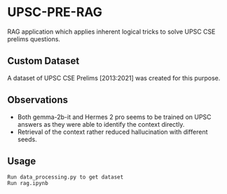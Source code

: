# UPSC-PRE-RAG
RAG application which applies inherent logical tricks to solve UPSC CSE prelims questions.

## Custom Dataset
A dataset of UPSC CSE Prelims [2013:2021] was created for this purpose.

## Observations

- Both gemma-2b-it and Hermes 2 pro seems to be trained on UPSC answers as they were able to identify the context directly.
- Retrieval of the context rather reduced hallucination with different seeds.

## Usage
```
Run data_processing.py to get dataset
Run rag.ipynb
